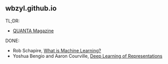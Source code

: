 ## wbzyl.github.io

TL;DR:

* [QUANTA Magazine](https://www.simonsfoundation.org/quanta/)


DONE:

<ul>
  <li>Rob Schapire,
    <a href="http://www.cs.princeton.edu/courses/archive/spr03/cs511/scribe_notes/0204.pdf">What is Machine Learning?</a></li>
  <li>Yoshua Bengio and Aaron Courville,
    <a href="http://www.iro.umontreal.ca/~bengioy/papers/BengioCourvilleChapter.pdf">Deep Learning of Representations</a></li>
</ul>
